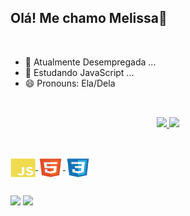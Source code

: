 ## Olá! Me chamo Melissa👋
<br>

- 🔭 Atualmente Desempregada ...
- 🌱 Estudando JavaScript ...
- 😄 Pronouns: Ela/Dela

##

<br>

<div align="center">
  <a href="https://github.com/melissaalvez29">
  <img height="180em" src="https://github-readme-stats.vercel.app/api?username=melissaalvez29&show_icons=true&theme=dark&include_all_commits=true&count_private=true"/>
  <img height="180em" src="https://github-readme-stats.vercel.app/api/top-langs/?username=melissaalvez29&layout=compact&langs_count=7&theme=dark"/>
</div>

  ##
  
  <div style="display: inline_block"><br>
  <img align="center" alt="Melissa-Js" height="30" width="40" src="https://raw.githubusercontent.com/devicons/devicon/master/icons/javascript/javascript-plain.svg">
  <img align="center" alt="Melissa-HTML" height="30" width="40" src="https://raw.githubusercontent.com/devicons/devicon/master/icons/html5/html5-original.svg">
  <img align="center" alt="Melissa-CSS" height="30" width="40" src="https://raw.githubusercontent.com/devicons/devicon/master/icons/css3/css3-original.svg">
  </div>

  ##
  
  <div> 
  <a href = "mailto:melissaalvez29@gmail.com"><img src="https://img.shields.io/badge/-Gmail-%23333?style=for-the-badge&logo=gmail&logoColor=white" target="_blank"></a>
  <a href="https://www.linkedin.com/in/melissa-do-carmo-466b191b9/" target="_blank"><img src="https://img.shields.io/badge/-LinkedIn-%230077B5?style=for-the-badge&logo=linkedin&logoColor=white" target="_blank"></a> 
 </div>
 <!-- ![Snake animation](https://github.com/melissaalvez29/melissaalvez29/blob/output/github-contribution-grid-snake.svg) -->
 

